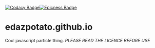 [![Codacy Badge](https://api.codacy.com/project/badge/Grade/e9d6f257fadf43bd884b4435e2480ad8)](https://www.codacy.com/manual/edazpotato/edazpotato.github.io?utm_source=github.com&amp;utm_medium=referral&amp;utm_content=edazpotato/edazpotato.github.io&amp;utm_campaign=Badge_Grade)[![Epicness Badge](https://img.shields.io/badge/epic%3F-yes-brightgreen?logo=Coursera)](http://iamawesome.com/)
# edazpotato.github.io #
Cool javascript particle thing. *PLEASE READ THE LICENCE BEFORE USE*
